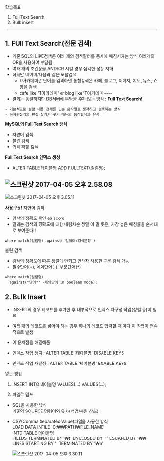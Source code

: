학습목표
1. Full Text Search
2. Bulk insert
----

## 1. FUll Text Search(전문 검색)

- 기존 SQL의 LIKE검색은 여러 개의 검색필터를 동시에 매칭시키는 방식
여러개의 OR을 사용하여 부담됨
- 여래 개의 조건문을 AND/OR 시킬 경우 심각한 성능 저하
- 하지만 네이버/다음과 같은 포탈검색
    - T아카데미란 단어를 검색하면 통합검색은 카페, 블로그, 이미지, 지도, 뉴스, 쇼핑을 검색
    - cafe like 'T아카데미' or blog like 'T아카데미 ----
- 결과는 동일하지만 DB서버에 부담을 주지 않는 방식
: **Full Text Search!**
```
- 기본적으로 컬럼 내용 전체를 단순 문자열로 생각하고 검색하는 방식
- 문자편집기의 편집 찾기/바꾸기 메뉴의 동작방식과 유사
```

**MySQL의 Full Text Search 방식**
- 자연어 검색
- 불린 검색
- 퀴리 확장 검색

**Full Text Search 인덱스 생성**
- ALTER TABLE 테이블명 ADD FULLTEXT(컬럼명);

![스크린샷 2017-04-05 오후 2.58.08](http://i.imgur.com/C7bdn9T.png)
---
![스크린샷 2017-04-05 오후 3.05.11](http://i.imgur.com/lT7QycQ.png)

**사용구문!**
 자연어 검색
 - 검색의 정확도 확인 as score
 - 결과는 검색의 정확도에 대한 내림차순 정렬
 이 말 뜻은, 가장 높은 매칭률을 순서대로 보여준다!!
 ```
 where match(컬럼명) against('검색어/검색문장')
 ```
 불린 검색
 - 검색의 정확도에 따른 정렬이 안되고 연산자 사용한 구문 검색 가능
 - 필수단어(+), 예외단어(-), 부분단어(*)
```
where match(컬럼명)
  against("단어*" -제외단어 in boolean mode);
```

## 2. Bulk Insert

- INSERT의 경우 레코드를 추가한 후 내부적으로 인덱스 자구성 작업(정렬 등)이 필요
- 여러 개의 레코드를 넣어야 하는 경우 하나의 레코드 입력할 때 마다 이 작업이 연속적으로 발생
- 이 문제점을 해결해줌

- 인덱스 작업 정지
: ALTER TABLE '테이블명' DISABLE KEYS

- 인덱스 작업 재설정
: ALTER TABLE '테이블명' ENABLE KEYS

넣는 방법
1. INSERT INTO 테이블명 VALUES(...) VALUES(...);

2. 파일로 덤프
  - SQL을 사용한 방식  
    기존의 SOURCE 명령어와 유사(백업/복원 참조)  
  - CSV(Comma Separated Value)파일을 사용한 방식  
    LOAD DATA INFILE 'C:₩₩PATH₩FILE_NAME'  
    INTO TABLE 테이블명  
    FIELDS TERMINATED BY '₩t' ENCLOSED BY '"' ESCAPED BY '₩₩'  
    LINES STARTING BY '' TERMINATED BY '₩n'  

    ![스크린샷 2017-04-05 오후 3.30.11](http://i.imgur.com/3DXK9Df.png)
